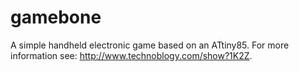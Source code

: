 # gamebone
A simple handheld electronic game based on an ATtiny85. For more information see: http://www.technoblogy.com/show?1K2Z.
